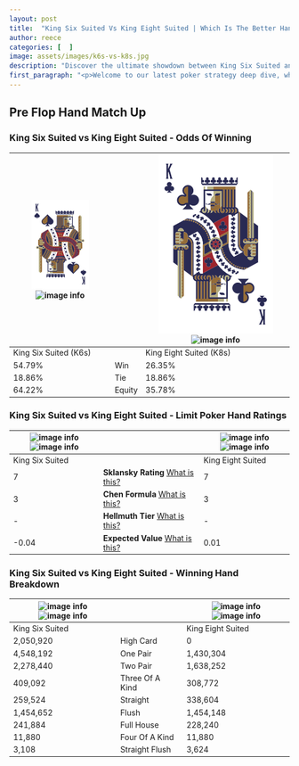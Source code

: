 ```yaml
---
layout: post
title:  "King Six Suited Vs King Eight Suited | Which Is The Better Hand In Poker? A Complete Guide"
author: reece
categories: [  ]
image: assets/images/k6s-vs-k8s.jpg
description: "Discover the ultimate showdown between King Six Suited and King Eight Suited in poker! Uncover the odds, strategies, and scenarios where one hand triumphs over the other. Get ready to up your poker game with this thrilling analysis."
first_paragraph: "<p>Welcome to our latest poker strategy deep dive, where we're pitting two distinct hands against each other in a high-stakes showdown: King Six Suited vs King Eight Suited.</p><p>In the dynamic world of poker, every decision counts, and knowing which hand holds the upper hand is key to your success at the table.</p><p>In this article, we'll dissect these two hands, explore the scenarios where one dominates the other, and equip you with the knowledge to make strategic choices that can tip the odds in your favor.</p><p>Get ready to unravel the intriguing dynamics of these poker hands and elevate your game to new heights.</p>"
---
```




[comment]: # (sp0)

## Pre Flop Hand Match Up

<div class="table hand-ratings" markdown="1"> 



### King Six Suited vs King Eight Suited - Odds Of Winning


    
| ![image info](assets/images/hand1/K.png) ![image info](assets/images/hand1/6s.png) |  | ![image info](assets/images/hand2/K.png) ![image info](assets/images/hand2/8s.png) |
| -------- | -------- | -------- |
| King Six Suited (K6s) |  | King Eight Suited (K8s) |
| 54.79% | Win | 26.35% |
| 18.86% | Tie | 18.86% |
| 64.22% | Equity | 35.78% |




[comment]: # (sp1)



### King Six Suited vs King Eight Suited - Limit Poker Hand Ratings


    
| ![image info](https://www.riverpairs.com/assets/images/hand1/K.png) ![image info](https://www.riverpairs.com/assets/images/hand1/6s.png) |  | ![image info](https://www.riverpairs.com/assets/images/hand2/K.png) ![image info](https://www.riverpairs.com/assets/images/hand2/8s.png) |
| -------- | -------- | -------- |
| King Six Suited |  | King Eight Suited |
| 7 | **Sklansky Rating** [What is this?](/sklansky-rating-explained) | 7 |
| 3 | **Chen Formula** [What is this?](/chen-formula-explained) | 3 |
| - | **Hellmuth Tier** [What is this?](/Hellmuth-tier-explained) | - |
| -0.04 | **Expected Value** [What is this?](/expected-value-explained) | 0.01 |




[comment]: # (sp2)



### King Six Suited vs King Eight Suited - Winning Hand Breakdown


    
| ![image info](https://www.riverpairs.com/assets/images/hand1/K.png) ![image info](https://www.riverpairs.com/assets/images/hand1/6s.png) |  | ![image info](https://www.riverpairs.com/assets/images/hand2/K.png) ![image info](https://www.riverpairs.com/assets/images/hand2/8s.png) |
| -------- | -------- | -------- |
| King Six Suited |  | King Eight Suited |
| 2,050,920 | High Card | 0 |
| 4,548,192 | One Pair | 1,430,304 |
| 2,278,440 | Two Pair | 1,638,252 |
| 409,092 | Three Of A Kind | 308,772 |
| 259,524 | Straight | 338,604 |
| 1,454,652 | Flush | 1,454,148 |
| 241,884 | Full House | 228,240 |
| 11,880 | Four Of A Kind | 11,880 |
| 3,108 | Straight Flush | 3,624 |




[comment]: # (sp3)



</div>

[comment]: # (sp4)



[comment]: # (sp5)

